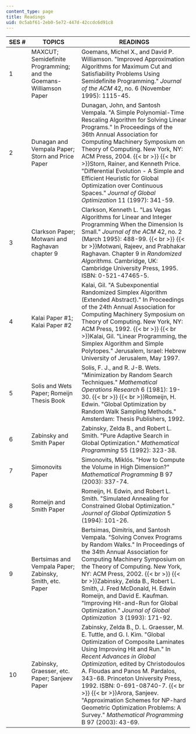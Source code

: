 ```yaml
---
content_type: page
title: Readings
uid: 0c5abf61-2eb0-5e72-447d-42ccdc6d91c8
---
```


| SES # | TOPICS | READINGS |
| --- | --- | --- |
| 1 | MAXCUT; Semidefinite Programming; and the Goemans-Williamson Paper | Goemans, Michel X., and David P. Williamson. "Improved Approximation Algorithms for Maximum Cut and Satisfiability Problems Using Semidefinite Programming." _Journal of the ACM_ 42, no. 6 (November 1995): 1115-45. |
| 2 | Dunagan and Vempala Paper; Storn and Price Paper | Dunagan, John, and Santosh Vempala. "A Simple Polynomial-Time Rescaling Algorithm for Solving Linear Programs." In Proceedings of the 36th Annual Association for Computing Machinery Symposium on Theory of Computing. New York, NY: ACM Press, 2004.  {{< br >}}  {{< br >}}Storn, Rainer, and Kenneth Price. "Differential Evolution - A Simple and Efficient Heuristic for Global Optimization over Continuous Spaces." _Journal of Global Optimization_ 11 (1997): 341-59. |
| 3 | Clarkson Paper; Motwani and Raghavan chapter 9 | Clarkson, Kenneth L. "Las Vegas Algorithms for Linear and Integer Programming When the Dimension Is Small." _Journal of the ACM_ 42, no. 2 (March 1995): 488-99.  {{< br >}}  {{< br >}}Motwani, Rajeev, and Prabhakar Raghavan. Chapter 9 in _Randomized Algorithms._ Cambridge, UK: Cambridge University Press, 1995. ISBN: 0-521-47465-5. |
| 4 | Kalai Paper #1; Kalai Paper #2 | Kalai, Gil. "A Subexponential Randomized Simplex Algorithm (Extended Abstract)." In Proceedings of the 24th Annual Association for Computing Machinery Symposium on Theory of Computing. New York, NY: ACM Press, 1992.  {{< br >}}  {{< br >}}Kalai, Gil. "Linear Programming, the Simplex Algorithm and Simple Polytopes." Jerusalem, Israel: Hebrew University of Jerusalem, May 1997. |
| 5 | Solis and Wets Paper; Romeijn Thesis Book | Solis, F. J., and R. J-B. Wets. "Minimization by Random Search Techniques." _Mathematical Operations Research_ 6 (1981): 19-30.  {{< br >}}  {{< br >}}Romeijn, H. Edwin. "Global Optimization by Random Walk Sampling Methods." Amsterdam: Thesis Publishers, 1992. |
| 6 | Zabinsky and Smith Paper | Zabinsky, Zelda B., and Robert L. Smith. "Pure Adaptive Search in Global Optimization." _Mathematical Programming_ 55 (1992): 323-38. |
| 7 | Simonovits Paper | Simonovits, Miklós. "How to Compute the Volume in High Dimension?" _Mathematical Programming_ B 97 (2003): 337-74. |
| 8 | Romeijn and Smith Paper | Romeijn, H. Edwin, and Robert L. Smith. "Simulated Annealing for Constrained Global Optimization." _Journal of Global Optimization_ 5 (1994): 101-26. |
| 9 | Bertsimas and Vempala Paper; Zabinsky, Smith, etc. Paper | Bertsimas, Dimitris, and Santosh Vempala. "Solving Convex Programs by Random Walks." In Proceedings of the 34th Annual Association for Computing Machinery Symposium on the Theory of Computing. New York, NY: ACM Press, 2002.  {{< br >}}  {{< br >}}Zabinsky, Zelda B., Robert L. Smith, J. Fred McDonald, H. Edwin Romeijn, and David E. Kaufman. "Improving Hit-and-Run for Global Optimization." _Journal of Global Optimization_  3 (1993): 171-92. |
| 10 | Zabinsky, Graesser, etc. Paper; Sanjeev Paper | Zabinsky, Zelda B., D. L. Graesser, M. E. Tuttle, and G. I. Kim. "Global Optimization of Composite Laminates Using Improving Hit and Run." In _Recent Advances in Global Optimization_, edited by Christodoulos A. Floudas and Panos M. Pardalos, 343-68. Princeton University Press, 1992. ISBN: 0-691-08740-7.  {{< br >}}  {{< br >}}Arora, Sanjeev. "Approximation Schemes for NP-hard Geometric Optimization Problems: A Survey." _Mathematical Programming_ B 97 (2003): 43-69.